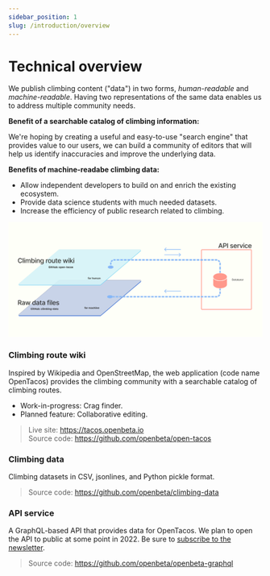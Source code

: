 ```yaml
---
sidebar_position: 1
slug: /introduction/overview
---
```

# Technical overview

We publish climbing content ("data") in two forms, *human-readable* and *machine-readable*.  Having two representations of the same data enables us to address multiple community needs.  

**Benefit of a searchable catalog of climbing information:**

We're hoping by creating a useful and easy-to-use "search engine" that provides value to our users, we can build a community of editors that will help us identify inaccuracies and improve the underlying data.

**Benefits of machine-readabe climbing data:**
- Allow independent developers to build on and enrich the existing ecosystem.  
- Provide data science students with much needed datasets. 
- Increase the efficiency of public research related to climbing.


![Data flow](./OpenBeta-data-flow.png)

### Climbing route wiki 

Inspired by Wikipedia and OpenStreetMap, the web application (code name OpenTacos) provides the climbing community with a searchable catalog of climbing routes.

- Work-in-progress: Crag finder.
- Planned feature: Collaborative editing.

> Live site: https://tacos.openbeta.io <br/>
> Source code: https://github.com/openbeta/open-tacos

### Climbing data

Climbing datasets in CSV, jsonlines, and Python pickle format.

> Source code: https://github.com/openbeta/climbing-data

### API service

A GraphQL-based API that provides data for OpenTacos.  We plan to open the API to public at some point in 2022.  Be sure to [subscribe to the newsletter](/stay-connected).

> Source code: https://github.com/openbeta/openbeta-graphql
